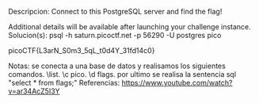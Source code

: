 
Descripcion:
Connect to this PostgreSQL server and find the flag!

Additional details will be available after launching your challenge instance.
Solucion(s):
psql -h saturn.picoctf.net -p 56290 -U postgres pico

picoCTF{L3arN_S0m3_5qL_t0d4Y_31fd14c0}

Notas:
se conecta a una base de datos y realisamos los siguientes comandos.
\list. \c pico. \d flags. 
por ultimo se  realisa la sentencia sql "select * from flags;"
Referencias:
https://www.youtube.com/watch?v=ar34AcZ5I3Y